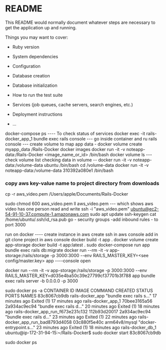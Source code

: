 # README

This README would normally document whatever steps are necessary to get the
application up and running.

Things you may want to cover:

* Ruby version

* System dependencies

* Configuration

* Database creation

* Database initialization

* How to run the test suite

* Services (job queues, cache servers, search engines, etc.)

* Deployment instructions

* ...


docker-compose ps ---- To check status of services
docker exec -it rails-docker_app_1 bundle exec rails console --- go inside container and ru rails console
--- create volume to map app data -
docker volume create myapp_data
/Rails-Docker
docker images
docker run -it -v noteapp-data:/Rails-Docker <image_name_or_id> /bin/bash
docker volume ls --- check volume list
checking data in volume -- docker run -it -v  noteapp-data:/volume-data ubuntu /bin/bash
cd /volume-data
docker run -it -v noteapp-data:/volume-data 310392a080e1 /bin/bash

### copy aws key-value name to project directory from downloads
cp -r aws_video.pem /Users/apple/Documents/Rails-Docker

sudo chmod 600 aws_video.pem
ll aws_video.pem --- which shows aws video has one person read and write
ssh -i "aws_video.pem" ubuntu@ec2-54-91-10-37.compute-1.amazonaws.com
sudo apt update
ssh-keygen
cat /home/ubuntu/.ssh/id_rsa.pub
go - security groups -add inbound rules - to port 3000

run on docker ----
create instance in aws
create ssh in aws console
add in git
clone project in aws console
docker build -t app .
docker volume create app-storage
docker build -t app:latest .
 sudo docker-compose run app bundle exec rails db:migrate
docker run --rm -it -v app-storage:/rails/storage -p 3000:3000 --env RAILS_MASTER_KEY=<see config/master.key> app ----console open


docker run --rm -it -v app-storage:/rails/storage -p 3000:3000 --env RAILS_MASTER_KEY=d035e4ba50c39e27799cf37701b3f788 app bundle exec rails server -b 0.0.0.0 -p 3000


sudo docker ps -a
CONTAINER ID   IMAGE              COMMAND                  CREATED          STATUS                      PORTS     NAMES
83c8067cb9db   rails-docker_app   "bundle exec rails s…"   17 minutes ago   Exited (1) 17 minutes ago             rails-docker_app_1
70bee3165a56   2a934ac9ec94       "bundle exec rails d…"   20 minutes ago   Exited (1) 18 minutes ago             rails-docker_app_run_f673e231c132
112b93d20017   2a934ac9ec94       "bundle exec rails d…"   23 minutes ago   Exited (1) 22 minutes ago             rails-docker_app_run_bad8793d4058
03c880f5e40c   arm64v8/mysql      "docker-entrypoint.s…"   23 minutes ago   Exited (1) 18 minutes ago             rails-docker_db_1
ubuntu@ip-172-31-94-15:~/Rails-Docker$ sudo docker start 83c8067cb9db


sudo docker ps